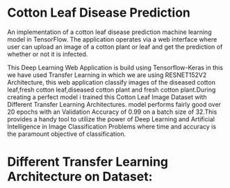# Cotton Leaf Disease Prediction
An implementation of a cotton leaf disease prediction machine learning model in TensorFlow. The application operates via a web interface where user can upload an image of a cotton plant or leaf and get the prediction of whether or not it is infected.

This Deep Learning Web Application is build using Tensorflow-Keras in this we have used Transfer Learning in which we are using RESNET152V2 Architecture, this web application classify images of the diseased cotton leaf,fresh cotton leaf,diseased cotton plant and fresh cotton plant.During creating a perfect model i trained this Cotton Leaf Image Dataset with Different Transfer Learning Architectures. model performs fairly good over 20 epochs with an Validation Accuracy of 0.99 on a batch size of 32.This provides a handy tool to utilize the power of Deep Learning and Artificial Intelligence in Image Classification Problems where time and accuracy is the paramount objective of classification.

# Different Transfer Learning Architecture on Dataset:
